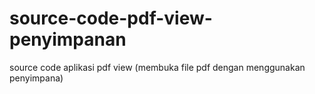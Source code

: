 # source-code-pdf-view-penyimpanan
source code aplikasi  pdf view (membuka file  pdf dengan menggunakan penyimpana) 
